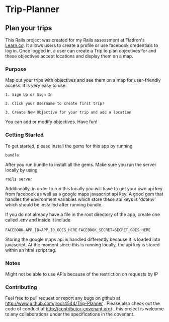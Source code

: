 # Trip-Planner
## Plan your trips
This Rails project was created for my Rails assessment at FlatIron's [Learn.co](https://learn.co). It allows users to create a profile or use facebook credentials to log in. Once logged in, a user can create a Trip to plan objectives for and these objectives accept locations and display them on a map.

### Purpose
Map out your trips with objectives and see them on a map for user-friendly access. It is very easy to use.

`1. Sign Up or Sign In`

`2. Click your Username to create first trip!`

`3. Create New Objective for your trip and add a location`

You can add or modify objectives. Have fun!

### Getting Started

To get started, please install the gems for this app by running

`bundle`

After you run bundle to install all the gems. Make sure you run the server locally by using 

`rails server`

Additionally, in order to run this locally you will have to get your own api key from facebook as well as a google maps javascript api key. A good gem that handles the environment variables which store these api keys is 'dotenv' which should be installed after running bundle.

If you do not already have a file in the root directory of the app, create one called .env and inside it include

`FACEBOOK_APP_ID=APP_ID_GOES_HERE`
`FACEBOOK_SECRET=SECRET_GOES_HERE`

Storing the google maps api is handled differently because it is loaded into javascript. At the moment since this is running locally, the api key is stored within an html script tag.

### Notes

Might not be able to use APIs because of the restriction on requests by IP

### Contributing

Feel free to pull request or report any bugs on github at http://www.github.com/jrodr4544/Trip-Planner . Please also check out the code of conduct at http://contributor-covenant.org/ , this project is welcome to any collaborations under the specifications in the covenant.